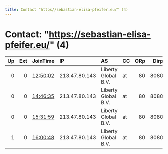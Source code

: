 ```yaml
---
title: Contact "https//sebastian-elisa-pfeifer.eu/" (4)
---
```


# Contact: "https://sebastian-elisa-pfeifer.eu/" (4)

|   Up |   Ext | JoinTime                                                                                            | IP            | AS                  | CC   |   ORp |   Dirp | OS    | Version   | Nickname   |   eFamMembers |
|-----:|------:|:----------------------------------------------------------------------------------------------------|:--------------|:--------------------|:-----|------:|-------:|:------|:----------|:-----------|--------------:|
|    0 |     0 | [12:50:02](https://metrics.torproject.org/rs.html#details/C1AA205BCEEBD09DAF85A6D6EDAFABA3B0D58471) | 213.47.80.143 | Liberty Global B.V. | at   |    80 |   8080 | Linux | 0.4.2.7   | bauhaus    |             1 |
|    0 |     0 | [14:46:35](https://metrics.torproject.org/rs.html#details/8A78CCD85CACFDE7948FB3F52BB59D1698CFE51D) | 213.47.80.143 | Liberty Global B.V. | at   |    80 |   8080 | Linux | 0.4.2.7   | bauhaus    |             1 |
|    0 |     0 | [15:31:59](https://metrics.torproject.org/rs.html#details/CBFA64A3E5BBC869CC7CF5264B7531B1E0910D2D) | 213.47.80.143 | Liberty Global B.V. | at   |    80 |   8080 | Linux | 0.4.2.7   | bauhaus    |             1 |
|    1 |     0 | [16:00:48](https://metrics.torproject.org/rs.html#details/1D9992A33D4D3076FD8888A65309F5FC8F346F1C) | 213.47.80.143 | Liberty Global B.V. | at   |    80 |   8080 | Linux | 0.4.2.7   | bauhaus    |             7 |
